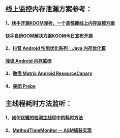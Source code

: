 
## 线上监控内存泄漏方案参考：
#### 1、[快手开源KOOM浅析，一个高性能线上内存监控方案](https://mp.weixin.qq.com/s?__biz=MzAxMTI4MTkwNQ==&mid=2650839247&idx=1&sn=7d5b5d4dd2b8660bd5a4e98d2d07cdf1&chksm=80b74c51b7c0c5476e98d04e9dd2abe204d95556019269f16c8ecf9a7b5440b8f2b4ff50a2c6&scene=21#wechat_redirect)
####    [快手自研OOM解决方案KOOM今日宣布开源](https://www.36kr.com/p/833282333779081)
#### 2、[抖音 Android 性能优化系列：Java 内存优化篇](https://www.infoq.cn/article/b9sidcmwrzqyyjszkbdf)
#### [浅谈 Android 内存监控](https://linxiaotao.github.io/2020/03/08/%E6%B5%85%E8%B0%88Android%E5%86%85%E5%AD%98%E7%9B%91%E6%8E%A7%EF%BC%88%E4%B8%8A%EF%BC%89/)
#### 3、[微信 Matrix Android ResourceCanary](https://github.com/Tencent/matrix/wiki/Matrix-Android-ResourceCanary)
#### 4、[美团 Probe](https://tech.meituan.com/2019/11/14/crash-oom-probe-practice.html)


## 主线程耗时方法监听：
#### 1、[如何优雅的检测主线程中的耗时方法](https://blog.csdn.net/wangjiang_qianmo/article/details/80315140?spm=1001.2014.3001.5501)
#### 2、[MethodTimeMonitor -- ASM插装实现](https://github.com/re-chen/MethodTimeMonitor)